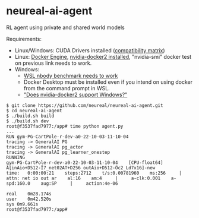 # neureal-ai-agent
RL agent using private and shared world models

Requirements:
* Linux/Windows: CUDA Drivers installed ([compatibility matrix](https://docs.nvidia.com/deploy/cuda-compatibility/index.html#deployment-consideration-forward))
* Linux: [Docker Engine](https://docs.docker.com/engine/install/), [nvidia-docker2 installed](https://docs.nvidia.com/datacenter/cloud-native/container-toolkit/install-guide.html#docker), "nvidia-smi" docker test on previous link needs to work.
* Windows: 
  * [WSL nbody benchmark needs to work](https://docs.docker.com/desktop/windows/wsl/#gpu-support)
  * Docker Desktop must be installed even if you intend on using docker from the command prompt in WSL.
  * ["Does nvidia-docker2 support Windows?"](https://github.com/NVIDIA/nvidia-docker/wiki/Frequently-Asked-Questions#is-microsoft-windows-supported)

```
$ git clone https://github.com/neureal/neureal-ai-agent.git
$ cd neureal-ai-agent
$ ./build.sh build
$ ./build.sh dev
root@f3537fad7977:/app# time python agent.py
...
RUN gym-PG-CartPole-r-dev-a0-22-10-03-11-10-04
tracing -> GeneralAI PG
tracing -> GeneralAI pg_actor
tracing -> GeneralAI pg_learner_onestep
RUNNING
gym-PG-CartPole-r-dev-a0-22-10-03-11-10-04    [CPU-float64]    A[inAio+D512-Ï7_net02AT+D256_outAio+D512-Öc2_Ld7x16]-new
time:   0:00:00:21    steps:2712    t/s:0.00781960    ms:256     |     attn: net io out ar    al:16    am:4     |     a-clk:0.001    a-spd:160.0    aug:SP     |     action:4e-06

real	0m28.174s
user	0m42.520s
sys	0m9.661s
root@f3537fad7977:/app#
```
